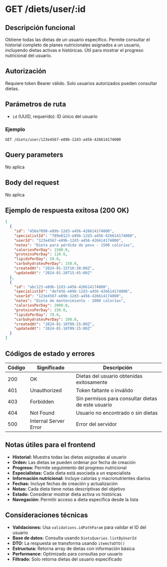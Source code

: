 # GET /diets/user/:id

## Descripción funcional

Obtiene todas las dietas de un usuario específico. Permite consultar el historial completo de planes nutricionales asignados a un usuario, incluyendo dietas activas e históricas. Útil para mostrar el progreso nutricional del usuario.

## Autorización

Requiere token Bearer válido. Solo usuarios autorizados pueden consultar dietas.

## Parámetros de ruta

- `id` (UUID, requerido): ID único del usuario

### Ejemplo
```
GET /diets/user/123e4567-e89b-12d3-a456-426614174000
```

## Query parameters

No aplica

## Body del request

No aplica

## Ejemplo de respuesta exitosa (200 OK)

```json
[
  {
    "id": "456e7890-e89b-12d3-a456-426614174000",
    "specialistId": "789e0123-e89b-12d3-a456-426614174000",
    "userId": "123e4567-e89b-12d3-a456-426614174000",
    "notes": "Dieta para pérdida de peso - 1500 calorías",
    "caloriesPerDay": 1500.0,
    "proteinsPerDay": 120.0,
    "lipidsPerDay": 50.0,
    "carbohydratesPerDay": 150.0,
    "createdAt": "2024-01-15T10:30:00Z",
    "updatedAt": "2024-01-20T15:45:00Z"
  },
  {
    "id": "abc123-e89b-12d3-a456-426614174000",
    "specialistId": "def456-e89b-12d3-a456-426614174000",
    "userId": "123e4567-e89b-12d3-a456-426614174000",
    "notes": "Dieta de mantenimiento - 2000 calorías",
    "caloriesPerDay": 2000.0,
    "proteinsPerDay": 150.0,
    "lipidsPerDay": 70.0,
    "carbohydratesPerDay": 200.0,
    "createdAt": "2024-01-10T09:15:00Z",
    "updatedAt": "2024-01-10T09:15:00Z"
  }
]
```

## Códigos de estado y errores

| Código | Significado | Descripción |
|--------|-------------|-------------|
| 200 | OK | Dietas del usuario obtenidas exitosamente |
| 401 | Unauthorized | Token faltante o inválido |
| 403 | Forbidden | Sin permisos para consultar dietas de este usuario |
| 404 | Not Found | Usuario no encontrado o sin dietas |
| 500 | Internal Server Error | Error del servidor |

## Notas útiles para el frontend

- **Historial:** Muestra todas las dietas asignadas al usuario
- **Orden:** Las dietas se pueden ordenar por fecha de creación
- **Progreso:** Permite seguimiento del progreso nutricional
- **Especialistas:** Cada dieta está asociada a un especialista
- **Información nutricional:** Incluye calorías y macronutrientes diarios
- **Fechas:** Incluye fechas de creación y actualización
- **Notas:** Cada dieta tiene notas descriptivas del objetivo
- **Estado:** Considerar mostrar dieta activa vs históricas
- **Navegación:** Permitir acceso a dieta específica desde la lista

## Consideraciones técnicas

- **Validaciones:** Usa `validations.idPathParam` para validar el ID del usuario
- **Base de datos:** Consulta usando `DietsQueries.listByUserId`
- **DTO:** La respuesta se transforma usando `itemsToDTO()`
- **Estructura:** Retorna array de dietas con información básica
- **Performance:** Optimizado para consultas por usuario
- **Filtrado:** Solo retorna dietas del usuario especificado
